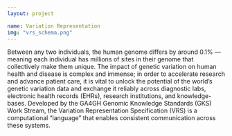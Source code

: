 ```yaml
---
layout: project

name: Variation Representation
img: "vrs_schema.png"
---
```

Between any two individuals, the human genome differs by around 0.1% — meaning each individual has millions of sites in their genome that collectively make them unique. The impact of genetic variation on human health and disease is complex and immense; in order to accelerate research and advance patient care, it is vital to unlock the potential of the world’s genetic variation data and exchange it reliably across diagnostic labs, electronic health records (EHRs), research institutions, and knowledge-bases. Developed by the GA4GH Genomic Knowledge Standards (GKS) Work Stream, the Variation Representation Specification (VRS) is a computational “language” that enables consistent communication across these systems.
